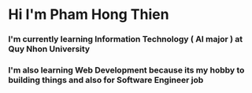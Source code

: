 # Hi I'm Pham Hong Thien
### I'm currently learning Information Technology ( AI major ) at Quy Nhon University
### I'm also learning Web Development because its my hobby to building things and also for Software Engineer job

